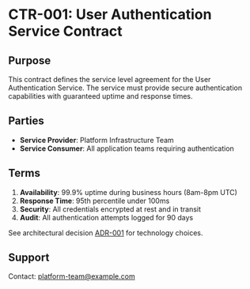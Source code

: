 # CTR-001: User Authentication Service Contract

## Purpose

This contract defines the service level agreement for the User Authentication Service. The service must provide secure authentication capabilities with guaranteed uptime and response times.

## Parties

- **Service Provider**: Platform Infrastructure Team
- **Service Consumer**: All application teams requiring authentication

## Terms

1. **Availability**: 99.9% uptime during business hours (8am-8pm UTC)
2. **Response Time**: 95th percentile under 100ms
3. **Security**: All credentials encrypted at rest and in transit
4. **Audit**: All authentication attempts logged for 90 days

See architectural decision [ADR-001](ADR-001) for technology choices.

## Support

Contact: platform-team@example.com
